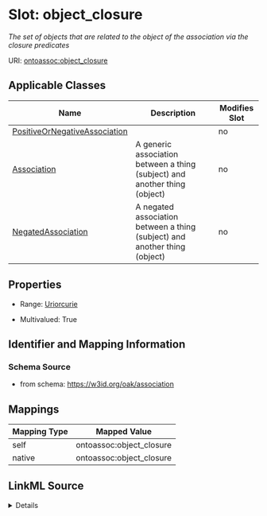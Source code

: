

# Slot: object_closure


_The set of objects that are related to the object of the association via the closure predicates_





URI: [ontoassoc:object_closure](https://w3id.org/oak/association/object_closure)



<!-- no inheritance hierarchy -->





## Applicable Classes

| Name | Description | Modifies Slot |
| --- | --- | --- |
| [PositiveOrNegativeAssociation](PositiveOrNegativeAssociation.md) |  |  no  |
| [Association](Association.md) | A generic association between a thing (subject) and another thing (object) |  no  |
| [NegatedAssociation](NegatedAssociation.md) | A negated association between a thing (subject) and another thing (object) |  no  |







## Properties

* Range: [Uriorcurie](Uriorcurie.md)

* Multivalued: True





## Identifier and Mapping Information







### Schema Source


* from schema: https://w3id.org/oak/association




## Mappings

| Mapping Type | Mapped Value |
| ---  | ---  |
| self | ontoassoc:object_closure |
| native | ontoassoc:object_closure |




## LinkML Source

<details>
```yaml
name: object_closure
description: The set of objects that are related to the object of the association
  via the closure predicates
from_schema: https://w3id.org/oak/association
rank: 1000
alias: object_closure
domain_of:
- PositiveOrNegativeAssociation
range: uriorcurie
multivalued: true

```
</details>